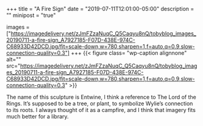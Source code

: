 +++
title = "A Fire Sign"
date = "2019-07-11T12:01:00-05:00"
description = ""
minipost = "true"

images = ["https://imagedelivery.net/zJmFZzaNuqC_Q5Caqyu8nQ/tobyblog_images_20190711-a-fire-sign_A7927185-F07D-438E-974C-C68933D42DCD.jpg/fit=scale-down,w=780,sharpen=1,f=auto,q=0.9,slow-connection-quality=0.3"]
+++
{{< figure class= "wp-caption alignnone" alt="" src="https://imagedelivery.net/zJmFZzaNuqC_Q5Caqyu8nQ/tobyblog_images_20190711-a-fire-sign_A7927185-F07D-438E-974C-C68933D42DCD.jpg/fit=scale-down,w=780,sharpen=1,f=auto,q=0.9,slow-connection-quality=0.3" >}}

The name of this sculpture is Entwine, I think a reference to The Lord of the Rings. It’s supposed to be a tree, or plant, to symbolize Wylie’s connection to its roots. I always thought of it as a campfire, and I think that imagery fits much better for a library.
